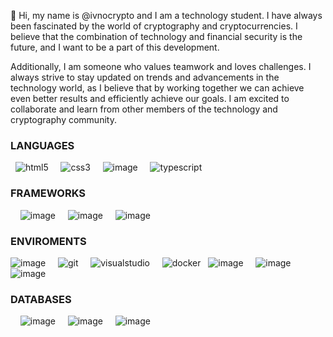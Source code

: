 👋 Hi, my name is @ivnocrypto and I am a technology student. I have always been fascinated by the world of cryptography and cryptocurrencies. I believe that the combination of technology and financial security is the future, and I want to be a part of this development.

Additionally, I am someone who values teamwork and loves challenges. I always strive to stay updated on trends and advancements in the technology world, as I believe that by working together we can achieve even better results and efficiently achieve our goals. I am excited to collaborate and learn from other members of the technology and cryptography community.
&nbsp;
&nbsp;
&nbsp;
### LANGUAGES
&nbsp;
![html5](https://icongr.am/devicon/html5-original-wordmark.svg?size=45&color=currentColor) 
&nbsp;
&nbsp;
![css3](https://icongr.am/devicon/css3-original-wordmark.svg?size=45&color=currentColor) 
&nbsp;
&nbsp;
![image](https://icongr.am/devicon/javascript-original.svg?size=45&color=ffffff) 
&nbsp;
&nbsp;
![typescript](https://icongr.am/devicon/typescript-original.svg?size=45&color=ffffff)
&nbsp;
### FRAMEWORKS
&nbsp;
&nbsp;
![image](https://icongr.am/devicon/react-original-wordmark.svg?size=45&color=currentColor) 
&nbsp;
&nbsp;
![image](https://icongr.am/devicon/express-original.svg?size=45&color=currentColor)
&nbsp;
&nbsp;
![image](https://icongr.am/devicon/sequelize-plain.svg?size=45&color=currentColor) &nbsp; 

### ENVIROMENTS

![image](https://icongr.am/devicon/github-original-wordmark.svg?size=45&color=currentColor) 
&nbsp;
&nbsp;
![git](https://icongr.am/devicon/git-original-wordmark.svg?size=45&color=currentColor)
&nbsp;
&nbsp;
![visualstudio](https://icongr.am/simple/visualstudio.svg?size=45&color=currentColor&colored=false) 
&nbsp;
&nbsp;
![docker](https://icongr.am/devicon/docker-original-wordmark.svg?size=45&color=currentColor) 
&nbsp;
![image](https://icongr.am/devicon/nodejs-original.svg?size=45&color=currentColor) 
&nbsp;
&nbsp;
![image](https://icongr.am/devicon/ubuntu-plain-wordmark.svg?size=45&color=currentColor) 
&nbsp;
&nbsp;
![image](https://icongr.am/devicon/apple-original.svg?size=45&color=currentColor) 
&nbsp;
&nbsp;
&nbsp;
&nbsp;
### DATABASES
&nbsp;
&nbsp;
![image](https://icongr.am/devicon/mysql-original-wordmark.svg?size=55&color=currentColor) 
&nbsp;
&nbsp; 
![image](https://icongr.am/devicon/postgresql-original-wordmark.svg?size=50&color=ffffff) 
&nbsp;
&nbsp; 
![image](https://icongr.am/devicon/mongodb-original-wordmark.svg?size=50&color=ffffff) 
&nbsp;
&nbsp; 



